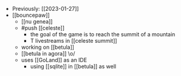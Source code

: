 - Previously: [[2023-01-27]]
- [[bouncepaw]]
  - [[nu genea]] 
  - #push [[celeste]]
    - the goal of the game is to reach the summit of a mountain
    - T livestreams in [[celeste summit]]
  - working on [[betula]]
  - [[betula in agora]] \o/
  - uses [[GoLand]] as an IDE
    - using [[sqlite]] in [[betula]] as well

